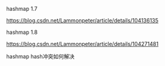 hashmap 1.7

https://blog.csdn.net/Lammonpeter/article/details/104136135


hashmap 1.8

https://blog.csdn.net/Lammonpeter/article/details/104271481

hashmap hash冲突如何解决
